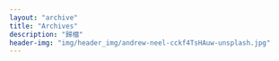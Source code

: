 ```yaml
---
layout: "archive"
title: "Archives"
description: "歸檔"
header-img: "img/header_img/andrew-neel-cckf4TsHAuw-unsplash.jpg"
---
```


